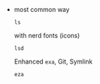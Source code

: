 - most common way 
  ```
  ls
  ```
  with nerd fonts (icons)
  ```
  lsd
  ```
  Enhanced `exa`, Git, Symlink
  ```
  eza
  ```